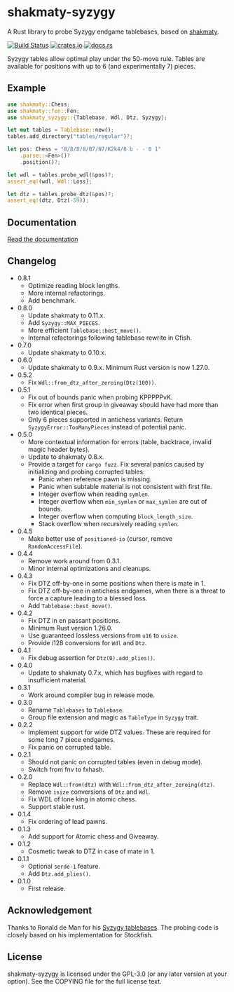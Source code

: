 shakmaty-syzygy
===============

A Rust library to probe Syzygy endgame tablebases, based on [shakmaty](https://github.com/niklasf/shakmaty).

[![Build Status](https://travis-ci.org/niklasf/shakmaty-syzygy.svg?branch=master)](https://travis-ci.org/niklasf/shakmaty-syzygy)
[![crates.io](https://img.shields.io/crates/v/shakmaty-syzygy.svg)](https://crates.io/crates/shakmaty-syzygy)
[![docs.rs](https://docs.rs/shakmaty-syzygy/badge.svg)](https://docs.rs/shakmaty-syzygy)

Syzygy tables allow optimal play under the 50-move rule. Tables are available for positions with up to 6 (and experimentally 7) pieces.

Example
-------

```rust
use shakmaty::Chess;
use shakmaty::fen::Fen;
use shakmaty_syzygy::{Tablebase, Wdl, Dtz, Syzygy};

let mut tables = Tablebase::new();
tables.add_directory("tables/regular")?;

let pos: Chess = "8/8/8/8/B7/N7/K2k4/8 b - - 0 1"
    .parse::<Fen>()?
    .position()?;

let wdl = tables.probe_wdl(&pos)?;
assert_eq!(wdl, Wdl::Loss);

let dtz = tables.probe_dtz(&pos)?;
assert_eq!(dtz, Dtz(-59));
```

Documentation
-------------

[Read the documentation](https://docs.rs/shakmaty-syzygy)

Changelog
---------

* 0.8.1
  - Optimize reading block lengths.
  - More internal refactorings.
  - Add benchmark.
* 0.8.0
  - Update shakmaty to 0.11.x.
  - Add `Syzygy::MAX_PIECES`.
  - More efficient `Tablebase::best_move()`.
  - Internal refactorings following tablebase rewrite in Cfish.
* 0.7.0
  - Update shakmaty to 0.10.x.
* 0.6.0
  - Update shakmaty to 0.9.x. Minimum Rust version is now 1.27.0.
* 0.5.2
  - Fix `Wdl::from_dtz_after_zeroing(Dtz(100))`.
* 0.5.1
  - Fix out of bounds panic when probing KPPPPPvK.
  - Fix error when first group in giveaway should have had more than two
    identical pieces.
  - Only 6 pieces supported in antichess variants. Return
    `SyzygyError::TooManyPieces` instead of potential panic.
* 0.5.0
  - More contextual information for errors (table, backtrace,
    invalid magic header bytes).
  - Update to shakmaty 0.8.x.
  - Provide a target for `cargo fuzz`. Fix several panics caused by
    initializing and probing corrupted tables:
    - Panic when reference pawn is missing.
    - Panic when subtable material is not consistent with first file.
    - Integer overflow when reading `symlen`.
    - Integer overflow when `min_symlen` or `max_symlen` are out of bounds.
    - Integer overflow when computing `block_length_size`.
    - Stack overflow when recursively reading `symlen`.
* 0.4.5
  - Make better use of `positioned-io` (cursor, remove `RandomAccessFile`).
* 0.4.4
  - Remove work around from 0.3.1.
  - Minor internal optimizations and cleanups.
* 0.4.3
  - Fix DTZ off-by-one in some positions when there is mate in 1.
  - Fix DTZ off-by-one in antichess endgames, when there is a threat to force
    a capture leading to a blessed loss.
  - Add `Tablebase::best_move()`.
* 0.4.2
  - Fix DTZ in en passant positions.
  - Minimum Rust version 1.26.0.
  - Use guaranteed lossless versions from `u16` to `usize`.
  - Provide i128 conversions for `Wdl` and `Dtz`.
* 0.4.1
  - Fix debug assertion for `Dtz(0).add_plies()`.
* 0.4.0
  - Update to shakmaty 0.7.x, which has bugfixes with regard to insufficient
    material.
* 0.3.1
  - Work around compiler bug in release mode.
* 0.3.0
  - Rename `Tablebases` to `Tablebase`.
  - Group file extension and magic as `TableType` in `Syzygy` trait.
* 0.2.2
  - Implement support for wide DTZ values. These are required for some long
    7 piece endgames.
  - Fix panic on corrupted table.
* 0.2.1
  - Should not panic on corrupted tables (even in debug mode).
  - Switch from fnv to fxhash.
* 0.2.0
  - Replace `Wdl::from(dtz)` with `Wdl::from_dtz_after_zeroing(dtz)`.
  - Remove `isize` conversions of `Dtz` and `Wdl`.
  - Fix WDL of lone king in atomic chess.
  - Support stable rust.
* 0.1.4
  - Fix ordering of lead pawns.
* 0.1.3
  - Add support for Atomic chess and Giveaway.
* 0.1.2
  - Cosmetic tweak to DTZ in case of mate in 1.
* 0.1.1
  - Optional `serde-1` feature.
  - Add `Dtz.add_plies()`.
* 0.1.0
  - First release.

Acknowledgement
---------------

Thanks to Ronald de Man for his [Syzygy tablebases](https://github.com/syzygy1/tb).
The probing code is closely based on his implementation for Stockfish.

License
-------

shakmaty-syzygy is licensed under the GPL-3.0 (or any later version at your
option). See the COPYING file for the full license text.
